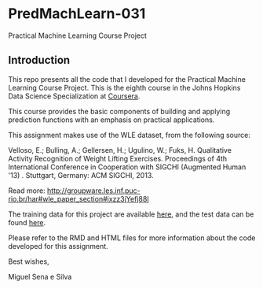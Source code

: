 # PredMachLearn-031
Practical Machine Learning Course Project

## Introduction

This repo presents all the code that I developed for the Practical Machine Learning Course Project. This is the eighth course in the Johns Hopkins Data Science Specialization at [Coursera](www.coursera.org).

This course provides the basic components of building and applying prediction functions with an emphasis on practical applications.

This assignment makes use of the WLE dataset, from the following source:

Velloso, E.; Bulling, A.; Gellersen, H.; Ugulino, W.; Fuks, H. Qualitative Activity Recognition of Weight Lifting Exercises. Proceedings of 4th International Conference in Cooperation with SIGCHI (Augmented Human '13) . Stuttgart, Germany: ACM SIGCHI, 2013. 

Read more: http://groupware.les.inf.puc-rio.br/har#wle_paper_section#ixzz3jYefj88I

The training data for this project are available [here](https://d396qusza40orc.cloudfront.net/predmachlearn/pml-training.csv), and the test data can be found [here](https://d396qusza40orc.cloudfront.net/predmachlearn/pml-testing.csv).

Please refer to the RMD and HTML files for more information about the code developed for this assignment.

Best wishes,

Miguel Sena e Silva

